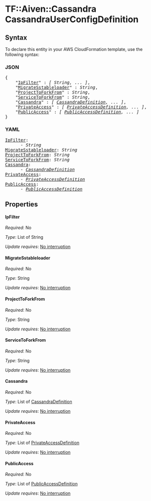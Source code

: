 # TF::Aiven::Cassandra CassandraUserConfigDefinition

## Syntax

To declare this entity in your AWS CloudFormation template, use the following syntax:

### JSON

<pre>
{
    "<a href="#ipfilter" title="IpFilter">IpFilter</a>" : <i>[ String, ... ]</i>,
    "<a href="#migratesstableloader" title="MigrateSstableloader">MigrateSstableloader</a>" : <i>String</i>,
    "<a href="#projecttoforkfrom" title="ProjectToForkFrom">ProjectToForkFrom</a>" : <i>String</i>,
    "<a href="#servicetoforkfrom" title="ServiceToForkFrom">ServiceToForkFrom</a>" : <i>String</i>,
    "<a href="#cassandra" title="Cassandra">Cassandra</a>" : <i>[ <a href="cassandradefinition.md">CassandraDefinition</a>, ... ]</i>,
    "<a href="#privateaccess" title="PrivateAccess">PrivateAccess</a>" : <i>[ <a href="privateaccessdefinition.md">PrivateAccessDefinition</a>, ... ]</i>,
    "<a href="#publicaccess" title="PublicAccess">PublicAccess</a>" : <i>[ <a href="publicaccessdefinition.md">PublicAccessDefinition</a>, ... ]</i>
}
</pre>

### YAML

<pre>
<a href="#ipfilter" title="IpFilter">IpFilter</a>: <i>
      - String</i>
<a href="#migratesstableloader" title="MigrateSstableloader">MigrateSstableloader</a>: <i>String</i>
<a href="#projecttoforkfrom" title="ProjectToForkFrom">ProjectToForkFrom</a>: <i>String</i>
<a href="#servicetoforkfrom" title="ServiceToForkFrom">ServiceToForkFrom</a>: <i>String</i>
<a href="#cassandra" title="Cassandra">Cassandra</a>: <i>
      - <a href="cassandradefinition.md">CassandraDefinition</a></i>
<a href="#privateaccess" title="PrivateAccess">PrivateAccess</a>: <i>
      - <a href="privateaccessdefinition.md">PrivateAccessDefinition</a></i>
<a href="#publicaccess" title="PublicAccess">PublicAccess</a>: <i>
      - <a href="publicaccessdefinition.md">PublicAccessDefinition</a></i>
</pre>

## Properties

#### IpFilter

_Required_: No

_Type_: List of String

_Update requires_: [No interruption](https://docs.aws.amazon.com/AWSCloudFormation/latest/UserGuide/using-cfn-updating-stacks-update-behaviors.html#update-no-interrupt)

#### MigrateSstableloader

_Required_: No

_Type_: String

_Update requires_: [No interruption](https://docs.aws.amazon.com/AWSCloudFormation/latest/UserGuide/using-cfn-updating-stacks-update-behaviors.html#update-no-interrupt)

#### ProjectToForkFrom

_Required_: No

_Type_: String

_Update requires_: [No interruption](https://docs.aws.amazon.com/AWSCloudFormation/latest/UserGuide/using-cfn-updating-stacks-update-behaviors.html#update-no-interrupt)

#### ServiceToForkFrom

_Required_: No

_Type_: String

_Update requires_: [No interruption](https://docs.aws.amazon.com/AWSCloudFormation/latest/UserGuide/using-cfn-updating-stacks-update-behaviors.html#update-no-interrupt)

#### Cassandra

_Required_: No

_Type_: List of <a href="cassandradefinition.md">CassandraDefinition</a>

_Update requires_: [No interruption](https://docs.aws.amazon.com/AWSCloudFormation/latest/UserGuide/using-cfn-updating-stacks-update-behaviors.html#update-no-interrupt)

#### PrivateAccess

_Required_: No

_Type_: List of <a href="privateaccessdefinition.md">PrivateAccessDefinition</a>

_Update requires_: [No interruption](https://docs.aws.amazon.com/AWSCloudFormation/latest/UserGuide/using-cfn-updating-stacks-update-behaviors.html#update-no-interrupt)

#### PublicAccess

_Required_: No

_Type_: List of <a href="publicaccessdefinition.md">PublicAccessDefinition</a>

_Update requires_: [No interruption](https://docs.aws.amazon.com/AWSCloudFormation/latest/UserGuide/using-cfn-updating-stacks-update-behaviors.html#update-no-interrupt)

